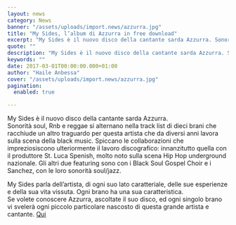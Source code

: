 ```yaml
---
layout: news
category: News
banner: "/assets/uploads/import.news/azzurra.jpg"
title: "My Sides, l’album di Azzurra in free download"
excerpt: "My Sides è il nuovo disco della cantante sarda Azzurra. Sonorità soul, Rnb e reggae si alternano nella track list di dieci brani che racchiude un altro traguardo per questa artista che da diversi anni lavora sulla scena della black music. Spiccano le collaborazioni che impreziosiscono ulteriormente il lavoro discografico: innanzitutto quella con il produttore [&hellip"
quote: ""
description: "My Sides è il nuovo disco della cantante sarda Azzurra. Sonorità soul, Rnb e reggae si alternano nella track list di dieci brani che racchiude un altro traguardo per questa artista che da diversi anni lavora sulla scena della black music. Spiccano le collaborazioni che impreziosiscono ulteriormente il lavoro discografico: innanzitutto quella con il produttore [&hellip"
keywords: ""
date: 2017-03-01T00:00:00.000+01:00
author: "Haile Anbessa"
cover: "/assets/uploads/import.news/azzurra.jpg"
pagination:
  enabled: true

---
```


My Sides è il nuovo disco della cantante sarda Azzurra.  
Sonorità soul, Rnb e reggae si alternano nella track list di dieci brani che racchiude un altro traguardo per questa artista che da diversi anni lavora sulla scena della black music. Spiccano le collaborazioni che impreziosiscono ulteriormente il lavoro discografico: innanzitutto quella con il produttore St. Luca Spenish, molto noto sulla scena Hip Hop underground nazionale. Gli altri due featuring sono con i Black Soul Gospel Choir e i Sanchez, con le loro sonorità soul/jazz.

My Sides parla dell’artista, di ogni suo lato caratteriale, delle sue esperienze e della sua vita vissuta. Ogni brano ha una sua caratteristica.  
Se volete conoscere Azzurra, ascoltate il suo disco, ed ogni singolo brano vi svelerà ogni piccolo particolare nascosto di questa grande artista e cantante. [Qui](https://www.dropbox.com/sh/ufo4bvl3wby5x5g/AACPIWN4U%5F9R0ZTVYAdWHlZ4a?dl=0)